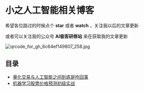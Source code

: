 # 小之人工智能相关博客

希望各位路过的时候点个 **star** 或者 **watch** ，关注我以后的文章更新

或者可以关注我的公众号 **AI极客研修站** 来在获取我的文章更新

![qrcode_for_gh_6c64ef149807_258.jpg](http://upload-images.jianshu.io/upload_images/3363394-211817928d5a8705.jpg?imageMogr2/auto-orient/strip%7CimageView2/2/w/1240)

## 目录

*  [量化交易与人工智能之间到底是咋回事](https://github.com/WeaponZhi/AI_BLOG/issues/1)
*  [机器学习股票价格预测初级实战](https://github.com/WeaponZhi/AI_BLOG/issues/2)
